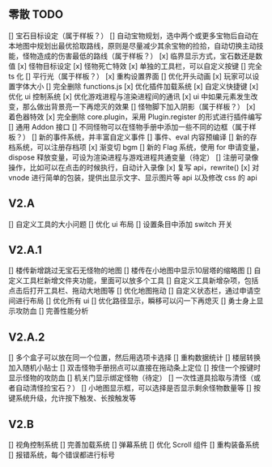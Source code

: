 ## 零散 TODO

[] 宝石目标设定（属于样板？）
[] 自动宝物规划，选中两个或更多宝物后自动在本地图中规划出最优拾取路线，原则是尽量减少其余宝物的捡拾，自动切换主动技能，怪物造成的伤害最低的路线（属于样板？）
[x] 临界显示方式，宝石数还是数值
[x] 怪物目标设定
[x] 怪物死亡特效
[x] 单独的工具栏，可以自定义按键
[] 完全 ts 化
[] 平行光（属于样板？）
[x] 重构设置界面
[] 优化开头动画
[x] 玩家可以设置字体大小
[] 完全删除 functions.js
[x] 优化插件加载系统
[x] 自定义快捷键
[x] 优化 ui 控制系统
[x] 优化游戏进程与渲染进程间的通讯
[x] ui 中如果元素发生改变，那么做出背景亮一下再熄灭的效果
[] 怪物脚下加入阴影（属于样板？）
[x] 着色器特效
[x] 完全删除 core.plugin，采用 Plugin.register 的形式进行插件编写
[] 通用 Addon 接口
[] 不同怪物可以在怪物手册中添加一些不同的边框（属于样板？）
[] 新的事件系统，并丰富自定义事件
[] 事件、eval 内容预编译
[] 新的存档系统，可以注册存档项
[x] 渐变切 bgm
[] 新的 Flag 系统，使用 for 申请变量，dispose 释放变量，可设为渲染进程与游戏进程共通变量（待定）
[] 注册可录像操作，比如可以在点击的时候执行，自动计入录像
[x] 复写 api，rewrite()
[x] 对 vnode 进行简单的包装，提供出显示文字、显示图片等 api 以及修改 css 的 api

## V2.A

[] 自定义工具的大小问题
[] 优化 ui 布局
[] 设置条目中添加 switch 开关

## V2.A.1

[] 楼传新增跳过无宝石无怪物的地图
[] 楼传在小地图中显示10层塔的缩略图
[] 自定义工具栏新增文件夹功能，里面可以放多个工具
[] 自定义工具新增杂项，包括点击后打开工具栏、拖动大地图等
[] 优化地图拖动
[] 自定义状态栏，通过申请空间进行布局
[] 优化所有 ui
[] 优化路径显示，瞬移可以闪一下再熄灭
[] 勇士身上显示攻防血
[] 完善性能分析

## V2.A.2

[] 多个盒子可以放在同一个位置，然后用选项卡选择
[] 重构数据统计
[] 楼层转换加入随机小贴士
[] 双击怪物手册拐点可以直接在拖动条上定位
[] 按住一个按键时显示怪物的攻防血
[] 机关门显示绑定怪物（待定）
[] 一次性道具拾取与清怪（或者自动清怪捡宝石？）
[] 小地图显示框，可以选择是否显示剩余怪物数量等
[] 按键系统升级，允许按下触发、长按触发等

## V2.B

[] 视角控制系统
[] 完善加载系统
[] 弹幕系统
[] 优化 Scroll 组件
[] 重构装备系统
[] 报错系统，每个错误都进行标号
